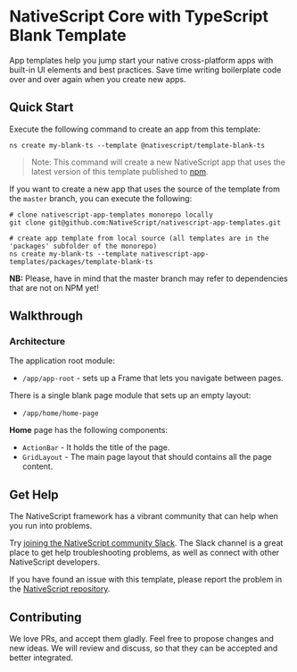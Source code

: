 # NativeScript Core with TypeScript Blank Template
App templates help you jump start your native cross-platform apps with built-in UI elements and best practices. Save time writing boilerplate code over and over again when you create new apps.

## Quick Start
Execute the following command to create an app from this template:

```
ns create my-blank-ts --template @nativescript/template-blank-ts
```

> Note: This command will create a new NativeScript app that uses the latest version of this template published to [npm](https://www.npmjs.com/package/@nativescript/template-blank-ts).

If you want to create a new app that uses the source of the template from the `master` branch, you can execute the following:

```
# clone nativescript-app-templates monorepo locally
git clone git@github.com:NativeScript/nativescript-app-templates.git

# create app template from local source (all templates are in the 'packages' subfolder of the monorepo)
ns create my-blank-ts --template nativescript-app-templates/packages/template-blank-ts
```

**NB:** Please, have in mind that the master branch may refer to dependencies that are not on NPM yet!

## Walkthrough

### Architecture
The application root module:
- `/app/app-root` - sets up a Frame that lets you navigate between pages.

There is a single blank page module that sets up an empty layout:
- `/app/home/home-page`

**Home** page has the following components:
- `ActionBar` - It holds the title of the page.
- `GridLayout` - The main page layout that should contains all the page content.

## Get Help
The NativeScript framework has a vibrant community that can help when you run into problems.

Try [joining the NativeScript community Slack](https://www.nativescript.org/slack-invitation-form). The Slack channel is a great place to get help troubleshooting problems, as well as connect with other NativeScript developers.

If you have found an issue with this template, please report the problem in the [NativeScript repository](https://github.com/NativeScript/NativeScript/issues).

## Contributing

We love PRs, and accept them gladly. Feel free to propose changes and new ideas. We will review and discuss, so that they can be accepted and better integrated.
